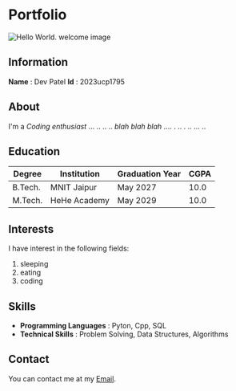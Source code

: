 # Portfolio

![Hello World. welcome image](https://myoctocat.com/assets/images/base-octocat.svg)

## Information
__Name__ : Dev Patel
__Id__ : 2023ucp1795

## About
I'm a _Coding enthusiast_ ... .. .. .. *blah blah blah* .... .  .. . .. ... .. 

## Education
| Degree | Institution | Graduation Year | CGPA |
| ------ | ----------- | --------------- | ---- |
| B.Tech. | MNIT Jaipur | May 2027 | 10.0 |
| M.Tech. | HeHe Academy | May 2029 | 10.0 |

## Interests
I have interest in the following fields:
1. sleeping
2. eating
3. coding

## Skills
- __Programming Languages__ : Pyton, Cpp, SQL 
- __Technical Skills__ : Problem Solving, Data Structures, Algorithms

## Contact
You can contact me at my [Email](https://mail.google.com/mail/u/0/#inbox).

